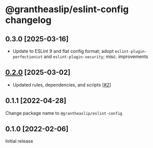 # @grantheaslip/eslint-config changelog

## 0.3.0 [2025-03-16]

- Update to ESLint 9 and flat config format; adopt `eslint-plugin-perfectionist` and `eslint-plugin-security`; misc. improvements

## [0.2.0](https://github.com/grantheaslip/eslint-config/pulls?q=is%3Apr+milestone%3A0.2.0) [2025-03-02]

- Updated rules, dependencies, and scripts [[#2](https://github.com/grantheaslip/eslint-config/pull/2)]

## 0.1.1 [2022-04-28]

Change package name to `@grantheaslip/eslint-config`

## 0.1.0 [2022-02-06]

Initial release
